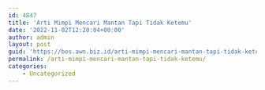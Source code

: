 ```yaml
---
id: 4847
title: 'Arti Mimpi Mencari Mantan Tapi Tidak Ketemu'
date: '2022-11-02T12:20:04+00:00'
author: admin
layout: post
guid: 'https://bos.awn.biz.id/arti-mimpi-mencari-mantan-tapi-tidak-ketemu/'
permalink: /arti-mimpi-mencari-mantan-tapi-tidak-ketemu/
categories:
    - Uncategorized
---
```


